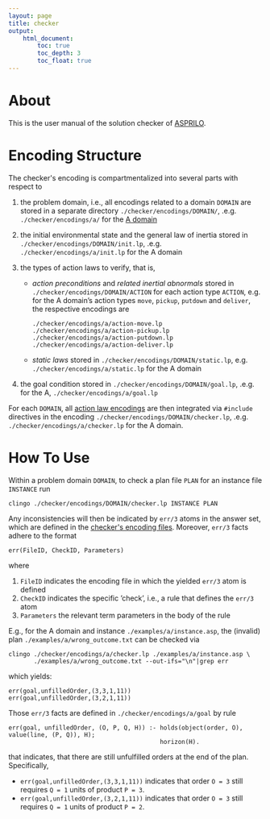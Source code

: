 ```yaml
---
layout: page
title: checker
output:
    html_document:
        toc: true
        toc_depth: 3
        toc_float: true
---
```


# About

This is the user manual of the solution checker of [ASPRILO](index.md).


# Encoding Structure

The checker's encoding is compartmentalized into several parts with respect to

1.  the problem domain, i.e., all encodings related to a domain `DOMAIN` are stored in a separate
    directory `./checker/encodings/DOMAIN/`, .e.g. `./checker/encodings/a/` for the [A
    domain](specification.md)

2.  the initial environmental state and the general law of inertia stored in
    `./checker/encodings/DOMAIN/init.lp`, .e.g. `./checker/encodings/a/init.lp` for the A
    domain

3.  <a id="action-laws"></a>the types of action laws to verify, that is,
    -   *action preconditions* and *related inertial abnormals* stored in
        `./checker/encodings/DOMAIN/ACTION` for each action type `ACTION`, e.g. for the A
        domain&rsquo;s action types `move`, `pickup`, `putdown` and `deliver`, the respective
        encodings are

            ./checker/encodings/a/action-move.lp
            ./checker/encodings/a/action-pickup.lp
            ./checker/encodings/a/action-putdown.lp
            ./checker/encodings/a/action-deliver.lp

    -   *static laws* stored in `./checker/encodings/DOMAIN/static.lp`,
        e.g. `./checker/encodings/a/static.lp` for the A domain

4.  the goal condition stored in `./checker/encodings/DOMAIN/goal.lp`, .e.g. for the A,
    `./checker/encodings/a/goal.lp`

For each `DOMAIN`, all [action law encodings](#action-laws) are then integrated via `#include` directives in the
encoding `./checker/encodings/DOMAIN/checker.lp`, .e.g.  `./checker/encodings/a/checker.lp`
for the A domain.


# How To Use

Within a problem domain `DOMAIN`, to check a plan file `PLAN` for an instance file
`INSTANCE` run

    clingo ./checker/encodings/DOMAIN/checker.lp INSTANCE PLAN

Any inconsistencies will then be indicated by `err/3` atoms in the answer set, which are defined
in the [checker's encoding files](#-encoding-structure). Moreover, `err/3` facts adhere to the format

    err(FileID, CheckID, Parameters)

where

1. `FileID` indicates the encoding file in which the yielded `err/3` atom is defined
2. `CheckID` indicates the specific &rsquo;check&rsquo;, i.e., a rule that defines the `err/3` atom
3. `Parameters` the relevant term parameters in the body of the rule

E.g., for the A domain and instance `./examples/a/instance.asp`, the (invalid) plan
`./examples/a/wrong_outcome.txt` can be checked via

    clingo ./checker/encodings/a/checker.lp ./examples/a/instance.asp \
           ./examples/a/wrong_outcome.txt --out-ifs="\n"|grep err

which yields:

    err(goal,unfilledOrder,(3,3,1,11))
    err(goal,unfilledOrder,(3,2,1,11))

Those `err/3` facts are defined in `./checker/encodings/a/goal` by rule

    err(goal, unfilledOrder, (O, P, Q, H)) :- holds(object(order, O), value(line, (P, Q)), H);
                                              horizon(H).

that indicates, that there are still unfulfilled orders at the end of the plan. Specifically,

- `err(goal,unfilledOrder,(3,3,1,11))` indicates that order `O = 3` still requires `Q = 1` units of
  product `P = 3`.
- `err(goal,unfilledOrder,(3,2,1,11))` indicates that order `O = 3` still requires `Q = 1` units of
  product `P = 2`.
